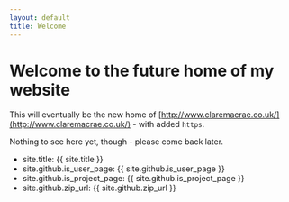 ```yaml
---
layout: default
title: Welcome
---
```


# Welcome to the future home of my website

This will eventually be the new home of [http://www.claremacrae.co.uk/](http://www.claremacrae.co.uk/) - with added `https`.

Nothing to see here yet, though - please come back later.

* site.title: {{ site.title }}
* site.github.is_user_page: {{ site.github.is_user_page }}
* site.github.is_project_page: {{ site.github.is_project_page }}
* site.github.zip_url: {{ site.github.zip_url }}

